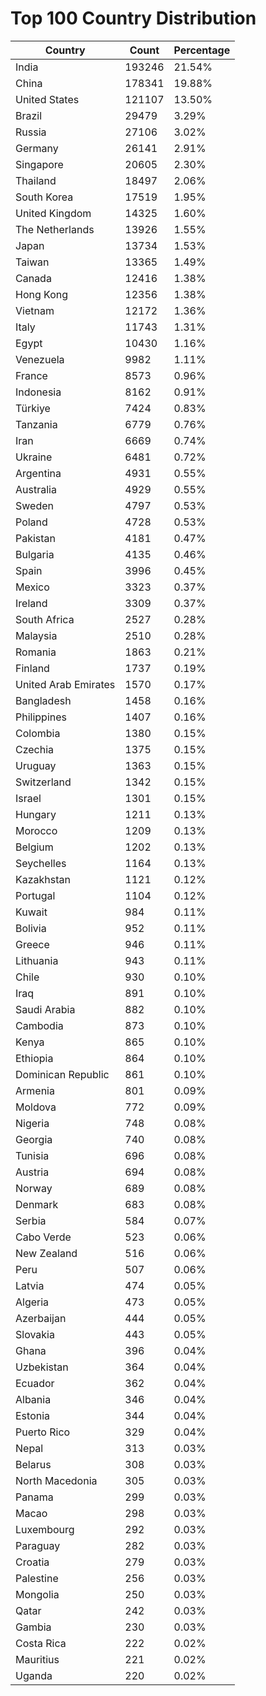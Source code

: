 # Top 100 Country Distribution
| Country | Count | Percentage |
|----|----|----|
| India | 193246 | 21.54% |
| China | 178341 | 19.88% |
| United States | 121107 | 13.50% |
| Brazil | 29479 | 3.29% |
| Russia | 27106 | 3.02% |
| Germany | 26141 | 2.91% |
| Singapore | 20605 | 2.30% |
| Thailand | 18497 | 2.06% |
| South Korea | 17519 | 1.95% |
| United Kingdom | 14325 | 1.60% |
| The Netherlands | 13926 | 1.55% |
| Japan | 13734 | 1.53% |
| Taiwan | 13365 | 1.49% |
| Canada | 12416 | 1.38% |
| Hong Kong | 12356 | 1.38% |
| Vietnam | 12172 | 1.36% |
| Italy | 11743 | 1.31% |
| Egypt | 10430 | 1.16% |
| Venezuela | 9982 | 1.11% |
| France | 8573 | 0.96% |
| Indonesia | 8162 | 0.91% |
| Türkiye | 7424 | 0.83% |
| Tanzania | 6779 | 0.76% |
| Iran | 6669 | 0.74% |
| Ukraine | 6481 | 0.72% |
| Argentina | 4931 | 0.55% |
| Australia | 4929 | 0.55% |
| Sweden | 4797 | 0.53% |
| Poland | 4728 | 0.53% |
| Pakistan | 4181 | 0.47% |
| Bulgaria | 4135 | 0.46% |
| Spain | 3996 | 0.45% |
| Mexico | 3323 | 0.37% |
| Ireland | 3309 | 0.37% |
| South Africa | 2527 | 0.28% |
| Malaysia | 2510 | 0.28% |
| Romania | 1863 | 0.21% |
| Finland | 1737 | 0.19% |
| United Arab Emirates | 1570 | 0.17% |
| Bangladesh | 1458 | 0.16% |
| Philippines | 1407 | 0.16% |
| Colombia | 1380 | 0.15% |
| Czechia | 1375 | 0.15% |
| Uruguay | 1363 | 0.15% |
| Switzerland | 1342 | 0.15% |
| Israel | 1301 | 0.15% |
| Hungary | 1211 | 0.13% |
| Morocco | 1209 | 0.13% |
| Belgium | 1202 | 0.13% |
| Seychelles | 1164 | 0.13% |
| Kazakhstan | 1121 | 0.12% |
| Portugal | 1104 | 0.12% |
| Kuwait | 984 | 0.11% |
| Bolivia | 952 | 0.11% |
| Greece | 946 | 0.11% |
| Lithuania | 943 | 0.11% |
| Chile | 930 | 0.10% |
| Iraq | 891 | 0.10% |
| Saudi Arabia | 882 | 0.10% |
| Cambodia | 873 | 0.10% |
| Kenya | 865 | 0.10% |
| Ethiopia | 864 | 0.10% |
| Dominican Republic | 861 | 0.10% |
| Armenia | 801 | 0.09% |
| Moldova | 772 | 0.09% |
| Nigeria | 748 | 0.08% |
| Georgia | 740 | 0.08% |
| Tunisia | 696 | 0.08% |
| Austria | 694 | 0.08% |
| Norway | 689 | 0.08% |
| Denmark | 683 | 0.08% |
| Serbia | 584 | 0.07% |
| Cabo Verde | 523 | 0.06% |
| New Zealand | 516 | 0.06% |
| Peru | 507 | 0.06% |
| Latvia | 474 | 0.05% |
| Algeria | 473 | 0.05% |
| Azerbaijan | 444 | 0.05% |
| Slovakia | 443 | 0.05% |
| Ghana | 396 | 0.04% |
| Uzbekistan | 364 | 0.04% |
| Ecuador | 362 | 0.04% |
| Albania | 346 | 0.04% |
| Estonia | 344 | 0.04% |
| Puerto Rico | 329 | 0.04% |
| Nepal | 313 | 0.03% |
| Belarus | 308 | 0.03% |
| North Macedonia | 305 | 0.03% |
| Panama | 299 | 0.03% |
| Macao | 298 | 0.03% |
| Luxembourg | 292 | 0.03% |
| Paraguay | 282 | 0.03% |
| Croatia | 279 | 0.03% |
| Palestine | 256 | 0.03% |
| Mongolia | 250 | 0.03% |
| Qatar | 242 | 0.03% |
| Gambia | 230 | 0.03% |
| Costa Rica | 222 | 0.02% |
| Mauritius | 221 | 0.02% |
| Uganda | 220 | 0.02% |
